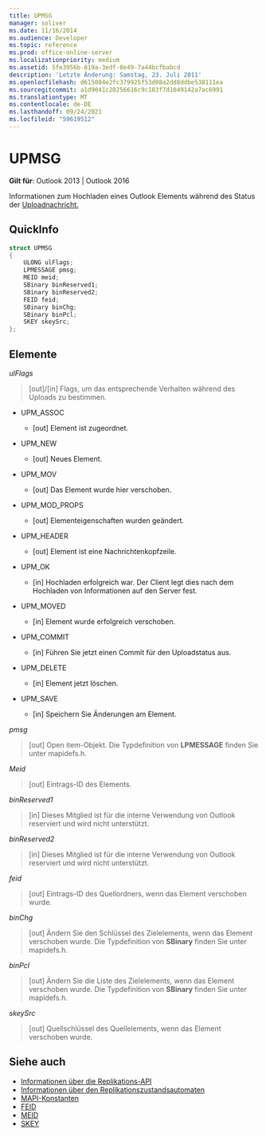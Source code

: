 ```yaml
---
title: UPMSG
manager: soliver
ms.date: 11/16/2014
ms.audience: Developer
ms.topic: reference
ms.prod: office-online-server
ms.localizationpriority: medium
ms.assetid: 5fe3956b-819a-3edf-0e49-7a44bcfbabcd
description: 'Letzte Änderung: Samstag, 23. Juli 2011'
ms.openlocfilehash: d615084e2fc379925f53d08a2dd8ddbe538111ea
ms.sourcegitcommit: a1d9041c20256616c9c183f7d1049142a7ac6991
ms.translationtype: MT
ms.contentlocale: de-DE
ms.lasthandoff: 09/24/2021
ms.locfileid: "59619512"
---
```

# <a name="upmsg"></a>UPMSG

**Gilt für**: Outlook 2013 | Outlook 2016 
  
Informationen zum Hochladen eines Outlook Elements während des Status der [Uploadnachricht.](upload-message-state.md)
  
## <a name="quick-info"></a>QuickInfo

```cpp
struct UPMSG 
{ 
    ULONG ulFlags; 
    LPMESSAGE pmsg; 
    MEID meid; 
    SBinary binReserved1; 
    SBinary binReserved2; 
    FEID feid; 
    SBinary binChg; 
    SBinary binPcl; 
    SKEY skeySrc; 
};
```

## <a name="members"></a>Elemente

 _ulFlags_
  
> [out]/[in] Flags, um das entsprechende Verhalten während des Uploads zu bestimmen. 
    
  - UPM_ASSOC
    
    - [out] Element ist zugeordnet.
    
  - UPM_NEW
    
    - [out] Neues Element. 
    
  - UPM_MOV
    
    - [out] Das Element wurde hier verschoben.
    
  - UPM_MOD_PROPS
    
    - [out] Elementeigenschaften wurden geändert.
    
  - UPM_HEADER
    
    - [out] Element ist eine Nachrichtenkopfzeile.
    
  - UPM_OK
    
    - [in] Hochladen erfolgreich war. Der Client legt dies nach dem Hochladen von Informationen auf den Server fest.
    
  - UPM_MOVED
    
    - [in] Element wurde erfolgreich verschoben.
    
  - UPM_COMMIT
    
    - [in] Führen Sie jetzt einen Commit für den Uploadstatus aus.
    
  - UPM_DELETE
    
    - [in] Element jetzt löschen.
    
  - UPM_SAVE
    
    - [in] Speichern Sie Änderungen am Element.
    
_pmsg_
  
> [out] Open item-Objekt. Die Typdefinition von **LPMESSAGE** finden Sie unter mapidefs.h. 
    
_Meid_
  
> [out] Eintrags-ID des Elements.
    
_binReserved1_
  
> [in] Dieses Mitglied ist für die interne Verwendung von Outlook reserviert und wird nicht unterstützt. 
    
_binReserved2_
  
> [in] Dieses Mitglied ist für die interne Verwendung von Outlook reserviert und wird nicht unterstützt. 
    
_feid_
  
> [out] Eintrags-ID des Quellordners, wenn das Element verschoben wurde.
    
_binChg_
  
> [out] Ändern Sie den Schlüssel des Zielelements, wenn das Element verschoben wurde. Die Typdefinition von **SBinary** finden Sie unter mapidefs.h. 
    
_binPcl_
  
> [out] Ändern Sie die Liste des Zielelements, wenn das Element verschoben wurde. Die Typdefinition von **SBinary** finden Sie unter mapidefs.h. 
    
_skeySrc_
  
> [out] Quellschlüssel des Quellelements, wenn das Element verschoben wurde.
    
## <a name="see-also"></a>Siehe auch

- [Informationen über die Replikations-API](about-the-replication-api.md)
- [Informationen über den Replikationszustandsautomaten](about-the-replication-state-machine.md)
- [MAPI-Konstanten](mapi-constants.md)
- [FEID](feid.md)
- [MEID](meid.md)
- [SKEY](skey.md)

